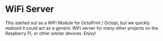 WiFi Server
========

This started out as a WiFi Module for OctoPrint / Octopi, but we quickly realized it could act as a generic WiFi server
for many other projects on the Raspberry Pi, or other similar devices. Enjoy!
